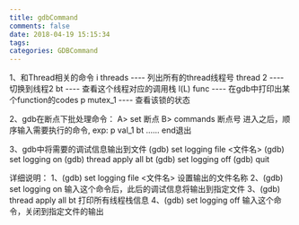 ```yaml
---
title: gdbCommand
comments: false
date: 2018-04-19 15:15:34
tags:
categories: GDBCommand
---
```



1、和Thread相关的命令
   i threads ---- 列出所有的thread线程号
   thread 2  ---- 切换到线程2
   bt        ---- 查看这个线程对应的调用栈
   l(L) func ---- 在gdb中打印出某个function的codes
   p mutex_1 ---- 查看该锁的状态



2、gdb在断点下批处理命令：
   A> set 断点
   B> commands 断点号
   	       进入之后，顺序输入需要执行的命令,
	  exp: p val_1
	       bt
	       ......
               end退出



3、gdb中将需要的调试信息输出到文件
   (gdb) set logging file <文件名>
   (gdb) set logging on
   (gdb) thread apply all bt
   (gdb) set logging off
   (gdb) quit

详细说明：
   1、(gdb) set logging file <文件名>
      设置输出的文件名称
   2、(gdb) set logging on
      输入这个命令后，此后的调试信息将输出到指定文件
   3、(gdb) thread apply all bt
      打印所有线程栈信息
   4、(gdb) set logging off
      输入这个命令，关闭到指定文件的输出


